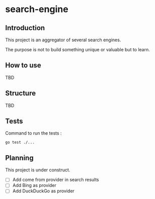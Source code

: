 # search-engine

## Introduction

This project is an aggregator of several search engines.

The purpose is not to build something unique or valuable but to learn.

## How to use

TBD

## Structure

TBD

## Tests

Command to run the tests :

`go test ./...  `

## Planning

This project is under construct.

- [ ] Add come from provider in search results
- [ ] Add Bing as provider
- [ ] Add DuckDuckGo as provider
